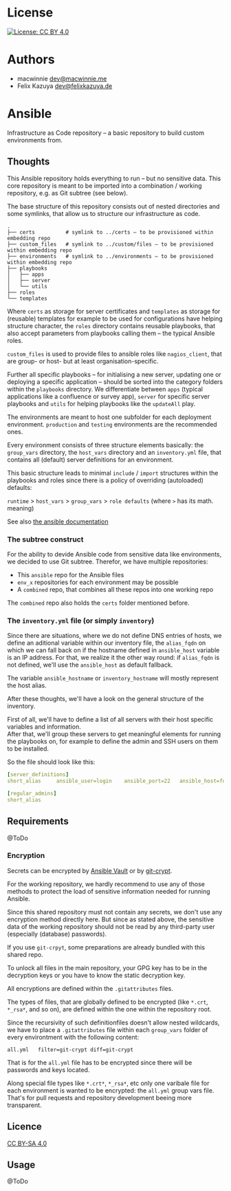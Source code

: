 # License
[![License: CC BY 4.0](https://img.shields.io/badge/License-CC%20BY%204.0-lightgrey.svg)](https://creativecommons.org/licenses/by/4.0/)

# Authors
- macwinnie <dev@macwinnie.me>
- Felix Kazuya <dev@felixkazuya.de>

# Ansible
Infrastructure as Code repository – a basic repository to build custom environments from.

## Thoughts

This Ansible repository holds everything to run – but no sensitive data. This
core repository is meant to be imported into a combination / working repository,
e.g. as Git subtree (see below).

The base structure of this repository consists out of nested directories and some
symlinks, that allow us to structure our infrastructure as code.

```
.
├── certs          # symlink to ../certs – to be provisioned within embedding repo
├── custom_files   # symlink to ../custom/files – to be provisioned within embedding repo
├── environments   # symlink to ../environments – to be provisioned within embedding repo
├── playbooks
│   ├── apps
│   ├── server
│   └── utils
├── roles
└── templates

```

Where `certs` as storage for server certificates and `templates` as storage for
(reusable) templates for example to be used for configurations have helping
structure character, the `roles` directory contains reusable playbooks,
that also accept parameters from playbooks calling them – the typical Ansible
roles.

`custom_files` is used to provide files to ansible roles like `nagios_client`,
that are group- or host- but at least organisation-specific.

Further all specific playbooks – for initialising a new server, updating one or
deploying a specific application – should be sorted into the category folders
within the `playbooks` directory. We differentiate between `apps` (typical
applications like a confluence or survey app), `server` for specific server
playbooks and `utils` for helping playbooks like the `updateAll` play.

The environments are meant to host one subfolder for each deployment
environment. `production` and `testing` environments are the recommended ones.

Every environment consists of three structure elements basically: the
`group_vars` directory, the `host_vars` directory and an `inventory.yml` file,
that contains all (default) server definitions for an environment.

This basic structure leads to minimal `include` / `import` structures within the
playbooks and roles since there is a policy of overriding (autoloaded) defaults:

`runtime` > `host_vars` > `group_vars` > `role defaults` (where `>` has its math. meaning)

See also [the ansible documentation](https://docs.ansible.com/ansible/latest/user_guide/playbooks_variables.html#variable-precedence-where-should-i-put-a-variable)

### The subtree construct

For the ability to devide Ansible code from sensitive data like environments, we
decided to use Git subtree. Therefor, we have multiple repositories:

* This `ansible` repo for the Ansible files
* `env_x` repositories for each environment may be possible
* A `combined` repo, that combines all these repos into one working repo

The `combined` repo also holds the `certs` folder mentioned before.


### The `inventory.yml` file (or simply `inventory`)

Since there are situations, where we do not define DNS entries of hosts, we
define an aditional variable within our inventory file, the `alias_fqdn` on
which we can fall back on if the hostname defined in `ansible_host` variable
is an IP address. For that, we realize it the other way round: if `alias_fqdn`
is not defined, we'll use the `ansible_host` as default fallback.

The variable `ansible_hostname` or `inventory_hostname` will mostly represent
the host alias.

After these thoughts, we'll have a look on the general structure of the
inventory.

First of all, we'll have to define a list of all servers with their host specific
variables and information.  
After that, we'll group these servers to get meaningful elements for running the
playbooks on, for example to define the admin and SSH users on them to be installed.

So the file should look like this:

```yml
[server_definitions]
short_alias     ansible_user=login    ansible_port=22   ansible_host=fqdn_or_ip   alias_fqdn=fqdn_if_ip_on_host

[regular_admins]
short_alias
```

## Requirements

@ToDo

### Encryption

Secrets can be encrypted by [Ansible Vault](https://docs.ansible.com/ansible/latest/user_guide/vault.html)
or by [git-crypt](https://github.com/AGWA/git-crypt).

For the working repository, we hardly recommend to use any of those methods
to protect the load of sensitive information needed for running Ansible.

Since this shared repository must not contain any secrets, we don't use any
encryption method directly here. But since as stated above, the sensitive data
of the working repository should not be read by any third-party user (especially
(database) passwords).

If you use `git-crpyt`, some preparations are already bundled with this shared repo.

To unlock all files in the main repository, your GPG key has to be in the
decryption keys or you have to know the static decryption key.

All encryptions are defined within the `.gitattributes` files.

The types of files, that are globally defined to be encrypted (like `*.crt`,
`*_rsa*`, and so on), are defined within the one within the repository root.

Since the recursivity of such definitionfiles doesn't allow nested wildcards,
we have to place a `.gitattributes` file within each `group_vars` folder of
every environtment with the following content:

```
all.yml   filter=git-crypt diff=git-crypt
```

That is for the `all.yml` file has to be encrypted since there will be passwords
and keys located.

Along special file types like `*.crt*`, `*_rsa*`, etc only one varibale file for
each environment is wanted to be encrypted: the `all.yml` group vars file.
That's for pull requests and repository development beeing more transparent.


## Licence

[CC BY-SA 4.0](https://creativecommons.org/licenses/by-sa/4.0/deed.en)

## Usage

@ToDo
